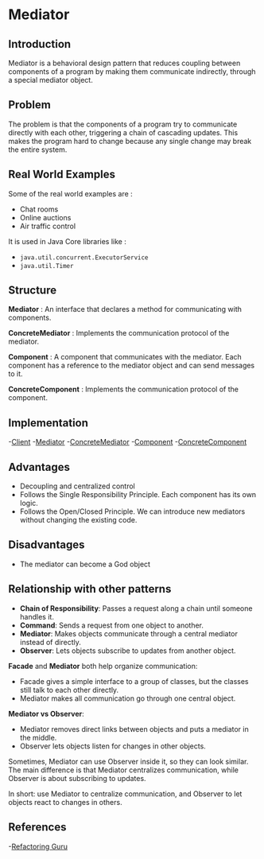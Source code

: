 # Mediator

## Introduction

Mediator is a behavioral design pattern that reduces coupling between components of a program by making them communicate indirectly, through a special mediator object.

## Problem

The problem is that the components of a program try to communicate directly with each other, triggering a chain of cascading updates. This makes the program hard to change because any single change may break the entire system.

## Real World Examples

Some of the real world examples are :

- Chat rooms
- Online auctions
- Air traffic control

It is used in Java Core libraries like :

- `java.util.concurrent.ExecutorService`
- `java.util.Timer`

## Structure

**Mediator** : An interface that declares a method for communicating with components.

**ConcreteMediator** : Implements the communication protocol of the mediator.

**Component** : A component that communicates with the mediator. Each component has a reference to the mediator object and can send messages to it.

**ConcreteComponent** : Implements the communication protocol of the component.

## Implementation

-[Client](src/Main.java)
-[Mediator](src/ChatMediator.java)
-[ConcreteMediator](src/ChatMediatorImpl.java)
-[Component](src/User.java)
-[ConcreteComponent](src/UserImpl.java)

## Advantages

- Decoupling and centralized control
- Follows the Single Responsibility Principle. Each component has its own logic.
- Follows the Open/Closed Principle. We can introduce new mediators without changing the existing code.

## Disadvantages

- The mediator can become a God object

## Relationship with other patterns

- **Chain of Responsibility**: Passes a request along a chain until someone handles it.
- **Command**: Sends a request from one object to another.
- **Mediator**: Makes objects communicate through a central mediator instead of directly.
- **Observer**: Lets objects subscribe to updates from another object.

**Facade** and **Mediator** both help organize communication:

- Facade gives a simple interface to a group of classes, but the classes still talk to each other directly.
- Mediator makes all communication go through one central object.

**Mediator vs Observer**:

- Mediator removes direct links between objects and puts a mediator in the middle.
- Observer lets objects listen for changes in other objects.

Sometimes, Mediator can use Observer inside it, so they can look similar. The main difference is that Mediator centralizes communication, while Observer is about subscribing to updates.

In short: use Mediator to centralize communication, and Observer to let objects react to changes in others.

## References

-[Refactoring Guru](https://refactoring.guru/design-patterns/mediator)
